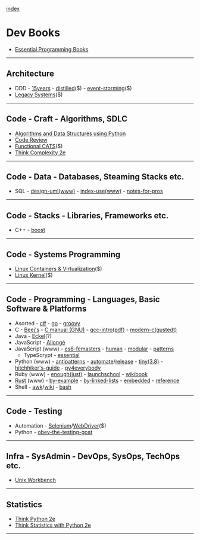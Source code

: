 [index](README.md#dev-links)

# Dev Books

* [Essential Programming Books](https://www.programming-books.io/)

---

## Architecture

* DDD - [15years](https://leanpub.com/ddd_first_15_years) - [distilled](https://www.informit.com/store/domain-driven-design-distilled-9780134434421)(\$) - [event-storming](https://leanpub.com/introducing_eventstorming)(\$)
* [Legacy Systems](https://leanpub.com/WorkingWithLegacySystems)(\$)

---

## Code - Craft - Algorithms, SDLC

* [Algorithms and Data Structures using Python](https://runestone.academy/runestone/books/published/pythonds/index.html)
* [Code Review](https://leanpub.com/whattolookforinacodereview)
* [Functional CATS](https://leanpub.com/fpmortals-cats)(\$)
* [Think Complexity 2e](https://greenteapress.com/wp/think-complexity-2e/)

---

## Code - Data - Databases, Steaming Stacks etc.

* SQL - [design-uml(www)](https://web.csulb.edu/colleges/coe/cecs/dbdesign/dbdesign.php?page=intro.html) - [index-use(www)](https://use-the-index-luke.com/) - [notes-for-pros](https://goalkicker.com/SQLBook/)

---

## Code - Stacks - Libraries, Frameworks etc.

* C++ - [boost](https://theboostcpplibraries.com/)

---

## Code - Systems Programming

* [Linux Containers & Virtualization](https://www.apress.com/br/book/9781484262825#)(\$)
* [Linux Kernel](https://leanpub.com/linuxkernel)(\$)

---

## Code - Programming - Languages, Basic Software & Platforms

* Asorted - [c#](https://en.wikibooks.org/wiki/C_Sharp_Programming) - [go](https://www.openmymind.net/The-Little-Go-Book/) - [groovy](https://leanpub.com/groovytutorial/read)
* C - [Beej's](https://beej.us/guide/bgc/) - [C manual (GNU)](https://www.gnu.org/software/gnu-c-manual/) - [gcc-intro(pdf)](https://www.linuxlinks.com/wp-content/uploads/2019/07/An_Introduction_to_GCC-Brian_Gough.pdf) - [modern-c(gustedt)](https://modernc.gforge.inria.fr/)
* Java - [Eckel](https://leanpub.com/onjava8)(\?)
* JavaScript - [Allongé](https://leanpub.com/javascriptallongesix)
* JavaScript (www) - [es6-femasters](https://frontendmasters.com/books/javascript-enlightenment/) - [human](https://read.humanjavascript.com/) - [modular](https://mjavascript.com/) - [patterns](https://addyosmani.com/resources/essentialjsdesignpatterns/book/)
    - TypeScrypt - [essential](https://leanpub.com/essentialtypescript/read)
* Python (www) - [antipatterns](https://docs.quantifiedcode.com/python-anti-patterns/) - [automate](https://automatetheboringstuff.com/)/[release](https://inventwithpython.com/blog/2019/10/07/whats-new-in-the-2nd-edition-of-automate-the-boring-stuff-with-python/) - [tiny(3.8)](https://github.com/mattharrison/Tiny-Python-3.8-Notebook/blob/master/python38.rst) - [hitchhiker's-guide](https://docs.python-guide.org/) - [py4everybody](https://www.py4e.com/book.php)
* Ruby (www) - [enough(just)](http://jasonkim.ca/projects/just_enough_ruby_to_get_by/) - [launchschool](https://launchschool.com/books/ruby) - [wikibook](https://en.wikibooks.org/wiki/Ruby_Programming)
* [Rust](https://doc.rust-lang.org/book/) (www) - [by-example](https://doc.rust-lang.org/stable/rust-by-example/) - [by-linked-lists](https://rust-unofficial.github.io/too-many-lists/) - [embedded](https://rust-embedded.github.io/book/intro/) - [reference](https://doc.rust-lang.org/stable/reference/)
* Shell - [awk](https://www.grymoire.com/Unix/Awk.html)/[wiki](https://en.wikibooks.org/wiki/An_Awk_Primer) - [bash](https://guide.bash.academy/)

---

## Code - Testing

* Automation - [Selenium](http://zhimin.com/books/pwta)/[WebDriver](https://leanpub.com/practical-web-test-automation)(\$)
* Python - [obey-the-testing-goat](https://www.obeythetestinggoat.com/pages/book.html#toc)

---

## Infra - SysAdmin - DevOps, SysOps, TechOps etc.

* [Unix Workbench](https://leanpub.com/unix)

---

## Statistics

* [Think Python 2e](https://greenteapress.com/wp/think-python-2e/)
* [Think Statistics with Python 2e](https://greenteapress.com/wp/think-stats-2e/)

---

